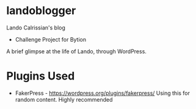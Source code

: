 # landoblogger
Lando Calrissian's blog

* Challenge Project for Bytion

A brief glimpse at the life of Lando, through WordPress.

# Plugins Used
* FakerPress - https://wordpress.org/plugins/fakerpress/
Using this for random content.  Highly recommended
